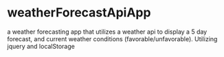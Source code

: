 # weatherForecastApiApp
a weather forecasting app that utilizes a weather api to display a 5 day forecast, and current weather conditions (favorable/unfavorable). Utilizing jquery and localStorage
